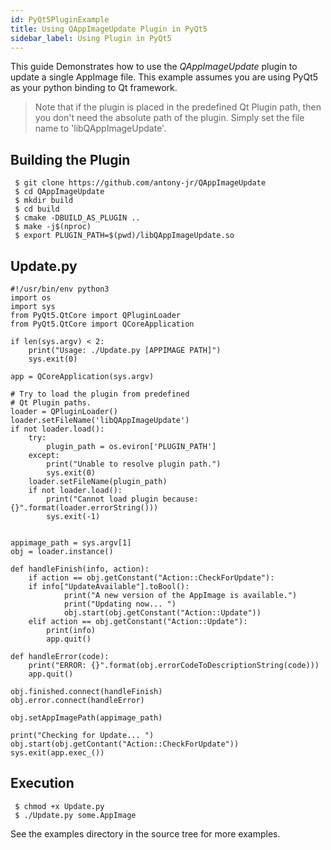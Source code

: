 ```yaml
---
id: PyQt5PluginExample
title: Using QAppImageUpdate Plugin in PyQt5
sidebar_label: Using Plugin in PyQt5
---
```


This guide Demonstrates how to use the *QAppImageUpdate* plugin to update a single AppImage file.
This example assumes you are using PyQt5 as your python binding to Qt framework.

> Note that if the plugin is placed in the predefined Qt Plugin path, then you don't need the
> absolute path of the plugin. Simply set the file name to 'libQAppImageUpdate'.


## Building the Plugin

```
 $ git clone https://github.com/antony-jr/QAppImageUpdate
 $ cd QAppImageUpdate
 $ mkdir build
 $ cd build 
 $ cmake -DBUILD_AS_PLUGIN ..
 $ make -j$(nproc)
 $ export PLUGIN_PATH=$(pwd)/libQAppImageUpdate.so
```

## Update.py

```
#!/usr/bin/env python3
import os
import sys
from PyQt5.QtCore import QPluginLoader
from PyQt5.QtCore import QCoreApplication

if len(sys.argv) < 2:
    print("Usage: ./Update.py [APPIMAGE PATH]")
    sys.exit(0)

app = QCoreApplication(sys.argv)

# Try to load the plugin from predefined 
# Qt Plugin paths.
loader = QPluginLoader()
loader.setFileName('libQAppImageUpdate')
if not loader.load():
    try:
        plugin_path = os.eviron['PLUGIN_PATH']
    except:
        print("Unable to resolve plugin path.")
        sys.exit(0)
    loader.setFileName(plugin_path)
    if not loader.load():
        print("Cannot load plugin because: {}".format(loader.errorString()))
        sys.exit(-1)


appimage_path = sys.argv[1]
obj = loader.instance()

def handleFinish(info, action):
    if action == obj.getConstant("Action::CheckForUpdate"):
	if info["UpdateAvailable"].toBool():
            print("A new version of the AppImage is available.")
            print("Updating now... ")
            obj.start(obj.getConstant("Action::Update"))
    elif action == obj.getConstant("Action::Update"):
    	print(info)
    	app.quit()
   
def handleError(code):
    print("ERROR: {}".format(obj.errorCodeToDescriptionString(code)))
    app.quit()

obj.finished.connect(handleFinish)
obj.error.connect(handleError)

obj.setAppImagePath(appimage_path)

print("Checking for Update... ")
obj.start(obj.getContant("Action::CheckForUpdate"))
sys.exit(app.exec_())
```

## Execution

```
 $ chmod +x Update.py
 $ ./Update.py some.AppImage
```

See the examples directory in the source tree for more examples.
